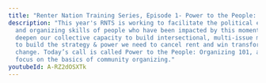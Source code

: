 ```yaml
---
title: "Renter Nation Training Series, Episode 1- Power to the People: Organizing 101"
description: "This year's RNTS is working to facilitate the political education
  and organizing skills of people who have been impacted by this moment, to
  deepen our collective capacity to build intersectional, multi-issue movements
  to build the strategy & power we need to cancel rent and win transformative
  change. Today’s call is called Power to the People: Organizing 101, and will
  focus on the basics of community organizing."
youtubeId: A-RZ2dOSXTk
---
```

